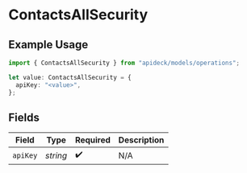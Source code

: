 # ContactsAllSecurity

## Example Usage

```typescript
import { ContactsAllSecurity } from "apideck/models/operations";

let value: ContactsAllSecurity = {
  apiKey: "<value>",
};
```

## Fields

| Field              | Type               | Required           | Description        |
| ------------------ | ------------------ | ------------------ | ------------------ |
| `apiKey`           | *string*           | :heavy_check_mark: | N/A                |